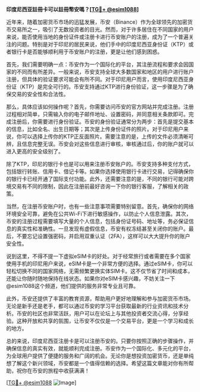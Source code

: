 **印度尼西亚註冊卡可以註冊幣安嗎？[[TG💪+ @esim1088](https://t.me/s/esim1088)]**

近年来，随着加密货币市场的迅猛发展，币安（Binance）作为全球领先的加密货币交易所之一，吸引了无数投资者的目光。然而，对于许多居住在不同国家的用户来说，能否使用当地的身份证件或注册卡进行币安账户的注册，成为了一个普遍关注的问题。特别是对于印尼的居民来说，他们手中的印度尼西亚身份证（KTP）或者银行卡是否能够顺利用于币安账户的注册，更是让他们感到困惑。

首先，我们需要明确一点：币安作为一个国际化的平台，其注册流程和要求会因国家的不同而有所差异。一般来说，币安支持全球大多数国家和地区的用户进行账户注册，但具体的验证要求可能会有所不同。对于印尼用户而言，使用印度尼西亚身份证（KTP）是完全可行的。币安支持通过KTP进行身份验证，这一步骤是为了确保交易的安全性和合法性。

那么，具体应该如何操作呢？首先，你需要访问币安的官方网站并完成注册。注册过程相对简单，只需输入你的电子邮件地址、设置密码，并同意相关条款即可。完成注册后，你需要进行身份验证。币安的身份验证通常分为两步：首先是提交基本的信息，比如全名、出生日期等；其次是上传身份证件的照片。对于印尼用户来说，你可以选择上传你的KTP正反面照片。需要注意的是，上传的文件必须清晰可辨，且信息完整无误。币安会对这些信息进行审核，审核通过后，你的账户就可以进入更高的安全级别了。

除了KTP，印尼的银行卡也是可以用来注册币安账户的。币安支持多种支付方式，包括银行转账、信用卡、借记卡等。如果你选择使用银行卡进行交易，记得确保你的银行卡已经开通了国际支付功能。此外，还需要注意的是，不同的银行可能对跨境交易有不同的限制，因此在注册前最好咨询一下你的银行客服，了解相关的政策。

当然，在注册币安账户时，也有一些注意事项需要特别留意。首先，确保你的网络环境安全可靠，避免在公共Wi-Fi下进行敏感操作，以防止个人信息泄露。其次，币安的注册过程需要填写大量的个人信息，包括身份证号码、地址等，务必保证信息的真实性和准确性。一旦发现有虚假信息，币安有权冻结甚至关闭你的账户。最后，不要忘记设置强密码，并启用双重认证（2FA），这样可以大大提升你的账户安全性。

说到这里，不得不提一下虚拟eSIM卡的好处。对于经常旅行或者需要在多个国家使用手机的印尼用户来说，eSIM卡是一个非常方便的选择。通过eSIM卡，你可以轻松切换不同的国家网络，无需频繁更换实体SIM卡。这不仅节省了时间和成本，还能让你随时随地保持在线状态。如果你对eSIM卡感兴趣，不妨关注一下@esim1088这个频道，他们提供的服务非常专业且可靠。

此外，币安还提供了丰富的教育资源，帮助用户更好地理解和参与加密货币市场。无论是新手还是老手，都可以通过币安的学习平台获取最新的行业资讯和技术分析。币安的社区也非常活跃，用户可以在论坛上与其他投资者交流心得，分享经验。这种开放和共享的氛围，让币安不仅仅是一个交易平台，更是一个学习和成长的地方。

总的来说，印度尼西亚注册卡是可以注册币安的。只要你按照正确的步骤操作，并确保信息的真实有效，就能顺利完成注册。币安作为一个国际化、多元化的平台，为全球用户提供了便捷的服务和广阔的机会。无论你是想投资加密货币，还是单纯想了解这个新兴领域，币安都是一个值得信赖的选择。希望这篇文章能对你有所帮助，祝你在币安的旅程中收获满满！

[[TG💪+ @esim1088](https://t.me/s/esim1088) ![Image](https://i.postimg.cc/4NQfJmqS/Snipaste-2025-05-13-00-14-12.png)]